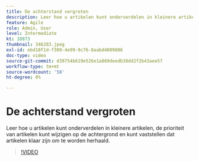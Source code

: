 ```yaml
---
title: De achterstand vergroten
description: Leer hoe u artikelen kunt onderverdelen in kleinere artikelen, de prioriteit van artikelen kunt wijzigen op de achtergrond en kunt vaststellen dat artikelen klaar zijn om te worden herhaald.
feature: Agile
role: Admin, User
level: Intermediate
kt: 10873
thumbnail: 346283.jpeg
exl-id: ebd18f1d-f309-4e99-9c76-8aabd4009806
doc-type: video
source-git-commit: d39754b619e526e1a869deedb38dd2f2b43aee57
workflow-type: tm+mt
source-wordcount: '58'
ht-degree: 0%

---
```


# De achterstand vergroten

Leer hoe u artikelen kunt onderverdelen in kleinere artikelen, de prioriteit van artikelen kunt wijzigen op de achtergrond en kunt vaststellen dat artikelen klaar zijn om te worden herhaald.

>[!VIDEO](https://video.tv.adobe.com/v/346283/?quality=12&learn=on)
